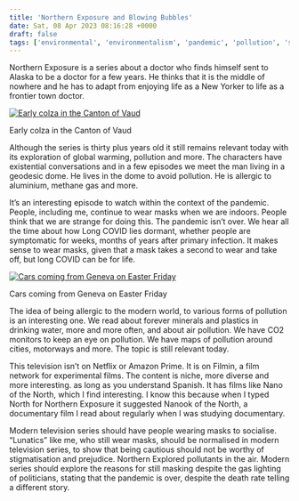 ```yaml
---
title: 'Northern Exposure and Blowing Bubbles'
date: Sat, 08 Apr 2023 08:16:28 +0000
draft: false
tags: ['environmental', 'environmentalism', 'pandemic', 'pollution', 'switzerland', 'television']
---
```


Northern Exposure is a series about a doctor who finds himself sent to Alaska to be a doctor for a few years. He thinks that it is the middle of nowhere and he has to adapt from enjoying life as a New Yorker to life as a frontier town doctor.  

[![Early colza in the Canton of Vaud](https://www.main-vision.com/richard/blog/wp-content/uploads/2023/04/img_4499-1024x768.jpg)](https://www.main-vision.com/richard/blog/wp-content/uploads/2023/04/img_4499-scaled.jpg)

Early colza in the Canton of Vaud

Although the series is thirty plus years old it still remains relevant today with its exploration of global warming, pollution and more. The characters have existential conversations and in a few episodes we meet the man living in a geodesic dome. He lives in the dome to avoid pollution. He is allergic to aluminium, methane gas and more. 

It’s an interesting episode to watch within the context of the pandemic. People, including me, continue to wear masks when we are indoors. People think that we are strange for doing this. The pandemic isn’t over. We hear all the time about how Long COVID lies dormant, whether people are symptomatic for weeks, months of years after primary infection. It makes sense to wear masks, given that a mask takes a second to wear and take off, but long COVID can be for life. 

[![Cars coming from Geneva on Easter Friday](https://www.main-vision.com/richard/blog/wp-content/uploads/2023/04/img_4488-768x1024.jpg)](https://www.main-vision.com/richard/blog/wp-content/uploads/2023/04/img_4488-scaled.jpg)

Cars coming from Geneva on Easter Friday

The idea of being allergic to the modern world, to various forms of pollution is an interesting one. We read about forever minerals and plastics in drinking water, more and more often, and about air pollution. We have CO2 monitors to keep an eye on pollution. We have maps of pollution around cities, motorways and more. The topic is still relevant today. 

This television isn’t on Netflix or Amazon Prime. It is on Filmin, a film network for experimental films. The content is niche, more diverse and more interesting. as long as you understand Spanish. It has films like Nano of the North, which I find interesting. I know this because when I typed North for Northern Exposure it suggested Nanook of the North, a documentary film I read about regularly when I was studying documentary. 

Modern television series should have people wearing masks to socialise. “Lunatics” like me, who still wear masks, should be normalised in modern television series, to show that being cautious should not be worthy of stigmatisation and prejudice. Northern Explored pollutants in the air. Modern series should explore the reasons for still masking despite the gas lighting of politicians, stating that the pandemic is over, despite the death rate telling a different story.